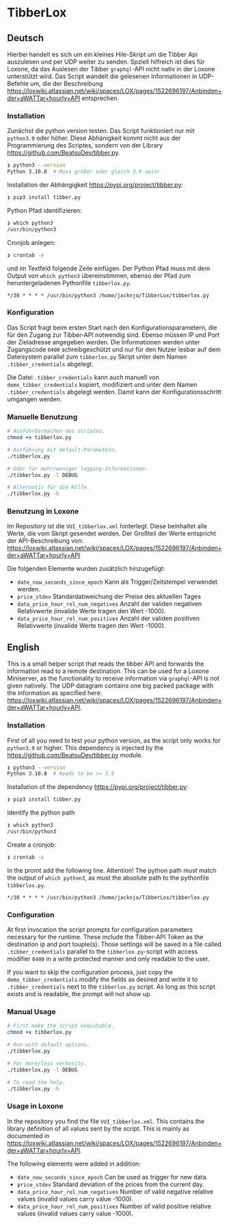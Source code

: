 # TibberLox

## Deutsch
Hierbei handelt es sich um ein kleines Hile-Skript um die Tibber Api auszulesen und per UDP weiter zu senden. Spziell hilfreich ist dies für Loxone, da das Auslesen der Tibber `graphql`-API nicht nativ in der Loxone unterstützt wird. Das Script wandelt die gelesenen Informationen in UDP-Befehle um, die der Beschreibung https://loxwiki.atlassian.net/wiki/spaces/LOX/pages/1522696197/Anbinden+der+aWATTar+hourly+API entsprechen.

### Installation
Zunächst die python version testen. Das Script funktioniert nur mit `python3.9` oder höher. Diese Abhänigkeit kommt nicht aus der Programmierung des Scriptes, sondern von der Library https://github.com/BeatsuDev/tibber.py.

``` bash
❯ python3 --version
Python 3.10.8  # Muss größer oder gleich 3.9 sein!
```

Installation der Abhängigkeit https://pypi.org/project/tibber.py:
``` bash
❯ pip3 install tibber.py
```

Python Pfad identifizieren:
``` bash
❯ which python3
/usr/bin/python3
```

Cronjob anlegen:
``` bash
❯ crontab -e
```

und im Textfeld folgende Zeile einfügen. Der Python Pfad muss mit dem Output von `which python3` übereinstimmen, ebenso der Pfad zum heruntergeladenen Pythonfile `tibberlox.py`.
```
*/30 * * * * /usr/bin/python3 /home/jacknjo/TibberLox/tibberlox.py
```

### Konfiguration
Das Script fragt beim ersten Start nach den Konfigurationsparametern, die für den Zugang zur Tibber-API notwendig sind. Ebenso müssen IP und Port der Zieladresse angegeben werden. Die Informationen werden unter Zugangscode `0400` schreibgeschützt und nur für den Nutzer lesbar auf dem Dateisystem parallel zum `tibberlox.py` Skript unter dem Namen `.tibber_credentials` abgelegt.

Die Datei `.tibber_credentials` kann auch manuell von `demo_tibber_credentials` kopiert, modifiziert und unter dem Namen `.tibber_credentials` abgelegt werden. Damit kann der Konfigurationsschritt umgangen werden.

### Manuelle Benutzung

``` bash
# Ausführbarmachen des scriptes.
chmod +x tibberlox.py

# Ausführung mit default-Parametern.
./tibberlox.py

# Oder für mehr/weniger logging-Informationen.
./tibberlox.py -l DEBUG

# Alternativ für die Hilfe.
./tibberlox.py -h
```

### Benutzung in Loxone
Im Repository ist die `VUI_tibberlox.xml` hinterlegt. Diese beinhaltet alle Werte, die vom Skript gesendet werden. Der Großteil der Werte entspricht der API-Beschreibung von: https://loxwiki.atlassian.net/wiki/spaces/LOX/pages/1522696197/Anbinden+der+aWATTar+hourly+API

Die folgenden Elemente wurden zusätzlich hinzugefügt:
- `date_now_seconds_since_epoch` Kann als Trigger/Zeitstempel verwendet werden.
- `price_stdev` Standardabweichung der Preise des aktuellen Tages
- `data_price_hour_rel_num_negatives` Anzahl der validen negativen Relativwerte (invalide Werte tragen den Wert -1000).
- `data_price_hour_rel_num_positives` Anzahl der validen positiven Relativwerte (invalide Werte tragen den Wert -1000).


## English
This is a small helper script that reads the tibber API and forwards the information read to a remote destination. This can be used for a Loxone Miniserver, as the functionality to receive information via `graphql`-API is not given natively. The UDP datagram contains one big packed package with the information as specified here: https://loxwiki.atlassian.net/wiki/spaces/LOX/pages/1522696197/Anbinden+der+aWATTar+hourly+API.

### Installation
First of all you need to test your python version, as the script only works for `python3.9` or higher. This dependency is injected by the https://github.com/BeatsuDev/tibber.py module.

``` bash
❯ python3 --version
Python 3.10.8  # Needs to be >= 3.9
```

Installation of the dependency https://pypi.org/project/tibber.py:
``` bash
❯ pip3 install tibber.py
```

Identify the python path
``` bash
❯ which python3
/usr/bin/python3
```

Create a cronjob:
``` bash
❯ crontab -e
```

In the promt add the following line. Attention! The python path must match the output of `which python3`, as must the absolute path to the pythonfile `tibberlox.py`.
```
*/30 * * * * /usr/bin/python3 /home/jacknjo/TibberLox/tibberlox.py
```

### Configuration
At first invocation the script prompts for configuration parameters necessary for the runtime. These include the Tibber-API Token as the destination ip and port touple(s). Those settings will be saved in a file called `.tibber_credentials` parallel to the `tibberlox.py`-script with access modifier `0400` in a write protected manner and only readable to the user.

If you want to skip the configuration process, just copy the `demo_tibber_credentials` modify the fields as desired and write it to `.tibber_credentials` next to the `tibberlox.py` script. As long as this script exists and is readable, the prompt will not show up.


### Manual Usage

``` bash
# First make the script executable.
chmod +x tibberlox.py

# Run with default options.
./tibberlox.py

# For more/less verbosity.
./tibberlox.py -l DEBUG

# To read the help.
./tibberlox.py -h
```

### Usage in Loxone

In the repository you find the file `VUI_tibberlox.xml`. This contains the library definition of all values sent by the script. This is mainly as documented in https://loxwiki.atlassian.net/wiki/spaces/LOX/pages/1522696197/Anbinden+der+aWATTar+hourly+API.

The following elements were added in addition:
- `date_now_seconds_since_epoch` Can be used as trigger for new data.
- `price_stdev` Standard deviation of the prices from the current day.
- `data_price_hour_rel_num_negatives` Number of valid negative relative values (invalid values carry value -1000).
- `data_price_hour_rel_num_positives` Number of valid positive relative values (invalid values carry value -1000).
